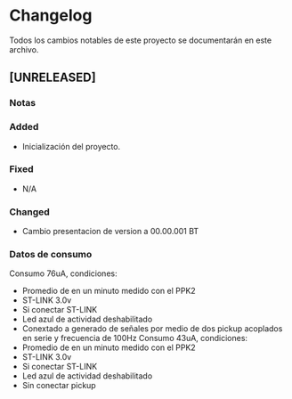 # Changelog

Todos los cambios notables de este proyecto se documentarán en este archivo.

## [UNRELEASED]

### Notas

### Added
- Inicialización del proyecto.

### Fixed
- N/A

### Changed
- Cambio presentacion de version a 00.00.001 BT


### Datos de consumo
Consumo 76uA, condiciones:
- Promedio de en un minuto medido con el PPK2
- ST-LINK 3.0v
- Si conectar ST-LINK
- Led azul de actividad deshabilitado
- Conextado a generado de señales por medio de dos pickup acoplados en serie y frecuencia de 100Hz
Consumo 43uA, condiciones:
- Promedio de en un minuto medido con el PPK2
- ST-LINK 3.0v
- Si conectar ST-LINK
- Led azul de actividad deshabilitado
- Sin conectar pickup




